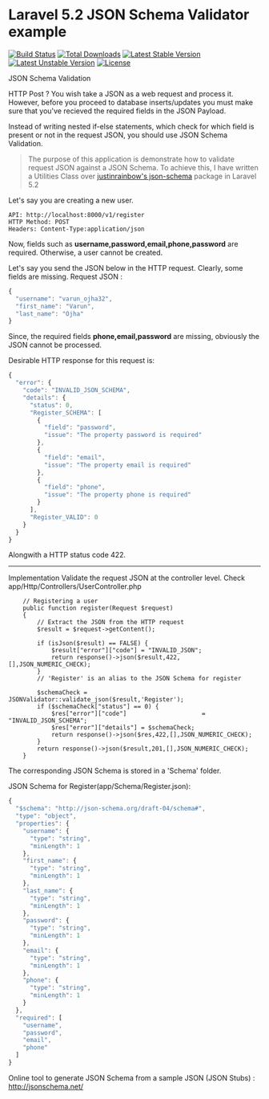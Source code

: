 # Laravel 5.2 JSON Schema Validator example

[![Build Status](https://travis-ci.org/laravel/framework.svg)](https://travis-ci.org/laravel/framework)
[![Total Downloads](https://poser.pugx.org/laravel/framework/d/total.svg)](https://packagist.org/packages/laravel/framework)
[![Latest Stable Version](https://poser.pugx.org/laravel/framework/v/stable.svg)](https://packagist.org/packages/laravel/framework)
[![Latest Unstable Version](https://poser.pugx.org/laravel/framework/v/unstable.svg)](https://packagist.org/packages/laravel/framework)
[![License](https://poser.pugx.org/laravel/framework/license.svg)](https://packagist.org/packages/laravel/framework)

JSON Schema Validation

HTTP Post ? You wish take a JSON as a web request and process it.
However, before you proceed to database inserts/updates you must make sure that you've recieved the required fields in the JSON Payload. 

Instead of writing nested if-else statements, which check for which field is present or not in the request JSON, you should use JSON Schema Validation.

>The purpose of this application is demonstrate how to validate request JSON against a JSON Schema. To achieve this, I have written a Utilities Class over [justinrainbow's json-schema](https://github.com/justinrainbow/json-schema) package in Laravel 5.2

Let's say you are creating a new user.

```
API: http://localhost:8000/v1/register
HTTP Method: POST
Headers: Content-Type:application/json
```

Now, fields such as **username,password,email,phone,password** are required. Otherwise, a user cannot be created. 

Let's say you send the JSON below in the HTTP request. Clearly, some fields are missing.
Request JSON :
```javascript
{
  "username": "varun_ojha32",
  "first_name": "Varun",
  "last_name": "Ojha"
}
```

Since, the required fields **phone,email,password** are missing, obviously the JSON cannot be processed.

Desirable HTTP response for this request is:

```javascript
{
  "error": {
    "code": "INVALID_JSON_SCHEMA",
    "details": {
      "status": 0,
      "Register_SCHEMA": [
        {
          "field": "password",
          "issue": "The property password is required"
        },
        {
          "field": "email",
          "issue": "The property email is required"
        },
        {
          "field": "phone",
          "issue": "The property phone is required"
        }
      ],
      "Register_VALID": 0
    }
  }
}
```
Alongwith a HTTP status code 422. 

---
Implementation
Validate the request JSON at the controller level. Check app/Http/Controllers/UserController.php

```
	// Registering a user
    public function register(Request $request)
    {
        // Extract the JSON from the HTTP request
        $result = $request->getContent();

        if (isJson($result) == FALSE) {
            $result["error"]["code"] = "INVALID_JSON";
            return response()->json($result,422,[],JSON_NUMERIC_CHECK);  
        }
        // 'Register' is an alias to the JSON Schema for register

        $schemaCheck = JSONValidator::validate_json($result,'Register');
        if ($schemaCheck["status"] == 0) {
            $res["error"]["code"]                     = "INVALID_JSON_SCHEMA";
            $res["error"]["details"] = $schemaCheck;
            return response()->json($res,422,[],JSON_NUMERIC_CHECK); 
        }
        return response()->json($result,201,[],JSON_NUMERIC_CHECK);
    }

```
The corresponding JSON Schema is stored in a 'Schema' folder. 

JSON Schema for Register(app/Schema/Register.json):

```javascript
{
  "$schema": "http://json-schema.org/draft-04/schema#",
  "type": "object",
  "properties": {
    "username": {
      "type": "string",
      "minLength": 1
    },
    "first_name": {
      "type": "string",
      "minLength": 1
    },
    "last_name": {
      "type": "string",
      "minLength": 1
    },
    "password": {
      "type": "string",
      "minLength": 1
    },
    "email": {
      "type": "string",
      "minLength": 1
    },
    "phone": {
      "type": "string",
      "minLength": 1
    }
  },
  "required": [
    "username",
    "password",
    "email",
    "phone"
  ]
}
```


Online tool to generate JSON Schema from a sample JSON (JSON Stubs) : http://jsonschema.net/

